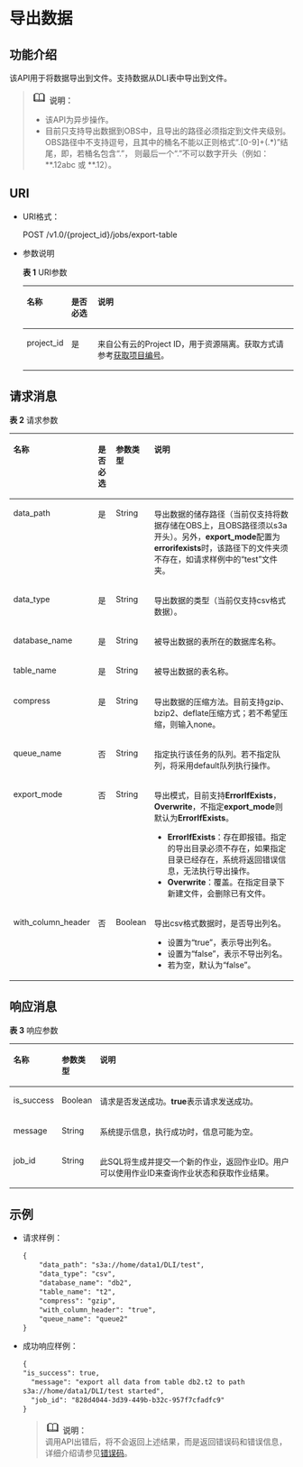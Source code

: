 # 导出数据<a name="dli_02_0020"></a>

## 功能介绍<a name="sb67304a47b354ffc809482c7a0845718"></a>

该API用于将数据导出到文件。支持数据从DLI表中导出到文件。

>![](public_sys-resources/icon-note.gif) **说明：**   
>-   该API为异步操作。  
>-   目前只支持导出数据到OBS中，且导出的路径必须指定到文件夹级别。OBS路径中不支持逗号，且其中的桶名不能以正则格式“.\[0-9\]+\(.\*\)”结尾，即，若桶名包含“.”， 则最后一个“.”不可以数字开头（例如：\*\*.12abc 或 \*\*.12）。  

## URI<a name="sa4d69312f79f4a5b836719d93318af1c"></a>

-   URI格式：

    POST /v1.0/\{project\_id\}/jobs/export-table

-   参数说明

    **表 1**  URI参数

    <a name="zh-cn_topic_0069077803_table60779388"></a>
    <table><thead align="left"><tr id="zh-cn_topic_0069077803_row61411666"><th class="cellrowborder" valign="top" width="10.101010101010102%" id="mcps1.2.4.1.1"><p id="a420a62a594f9410eaea229ffc8037a61"><a name="a420a62a594f9410eaea229ffc8037a61"></a><a name="a420a62a594f9410eaea229ffc8037a61"></a>名称</p>
    </th>
    <th class="cellrowborder" valign="top" width="10.101010101010102%" id="mcps1.2.4.1.2"><p id="zh-cn_topic_0069077803_p873025824211"><a name="zh-cn_topic_0069077803_p873025824211"></a><a name="zh-cn_topic_0069077803_p873025824211"></a>是否必选</p>
    </th>
    <th class="cellrowborder" valign="top" width="79.7979797979798%" id="mcps1.2.4.1.3"><p id="a692d3cd97b464aed90ba6d841900a4a5"><a name="a692d3cd97b464aed90ba6d841900a4a5"></a><a name="a692d3cd97b464aed90ba6d841900a4a5"></a>说明</p>
    </th>
    </tr>
    </thead>
    <tbody><tr id="row1365512315409"><td class="cellrowborder" valign="top" width="10.101010101010102%" headers="mcps1.2.4.1.1 "><p id="p5368193219405"><a name="p5368193219405"></a><a name="p5368193219405"></a>project_id</p>
    </td>
    <td class="cellrowborder" valign="top" width="10.101010101010102%" headers="mcps1.2.4.1.2 "><p id="p1536910329404"><a name="p1536910329404"></a><a name="p1536910329404"></a>是</p>
    </td>
    <td class="cellrowborder" valign="top" width="79.7979797979798%" headers="mcps1.2.4.1.3 "><p id="p437093219407"><a name="p437093219407"></a><a name="p437093219407"></a>来自公有云的Project ID，用于资源隔离。获取方式请参考<a href="获取项目编号.md">获取项目编号</a>。</p>
    </td>
    </tr>
    </tbody>
    </table>


## 请求消息<a name="s24d4e3f42c6c47e681cc542af937acc6"></a>

**表 2**  请求参数

<a name="zh-cn_topic_0069077808_table26328706"></a>
<table><thead align="left"><tr id="zh-cn_topic_0069077808_row57295118"><th class="cellrowborder" valign="top" width="15%" id="mcps1.2.5.1.1"><p id="af142b65d95e244a68e18f707f85b7bac"><a name="af142b65d95e244a68e18f707f85b7bac"></a><a name="af142b65d95e244a68e18f707f85b7bac"></a>名称</p>
</th>
<th class="cellrowborder" valign="top" width="7.000000000000001%" id="mcps1.2.5.1.2"><p id="zh-cn_topic_0069077808_p162710378287"><a name="zh-cn_topic_0069077808_p162710378287"></a><a name="zh-cn_topic_0069077808_p162710378287"></a>是否必选</p>
</th>
<th class="cellrowborder" valign="top" width="7.000000000000001%" id="mcps1.2.5.1.3"><p id="zh-cn_topic_0069077808_p662743762817"><a name="zh-cn_topic_0069077808_p662743762817"></a><a name="zh-cn_topic_0069077808_p662743762817"></a>参数类型</p>
</th>
<th class="cellrowborder" valign="top" width="71%" id="mcps1.2.5.1.4"><p id="a2423f03f6554404e8da662fac3596b98"><a name="a2423f03f6554404e8da662fac3596b98"></a><a name="a2423f03f6554404e8da662fac3596b98"></a>说明</p>
</th>
</tr>
</thead>
<tbody><tr id="zh-cn_topic_0069077808_row376941"><td class="cellrowborder" valign="top" width="15%" headers="mcps1.2.5.1.1 "><p id="zh-cn_topic_0069077808_p30532294"><a name="zh-cn_topic_0069077808_p30532294"></a><a name="zh-cn_topic_0069077808_p30532294"></a>data_path</p>
</td>
<td class="cellrowborder" valign="top" width="7.000000000000001%" headers="mcps1.2.5.1.2 "><p id="zh-cn_topic_0069077808_p57196755"><a name="zh-cn_topic_0069077808_p57196755"></a><a name="zh-cn_topic_0069077808_p57196755"></a>是</p>
</td>
<td class="cellrowborder" valign="top" width="7.000000000000001%" headers="mcps1.2.5.1.3 "><p id="zh-cn_topic_0069077808_p2425597"><a name="zh-cn_topic_0069077808_p2425597"></a><a name="zh-cn_topic_0069077808_p2425597"></a>String</p>
</td>
<td class="cellrowborder" valign="top" width="71%" headers="mcps1.2.5.1.4 "><p id="zh-cn_topic_0069077808_p62255659"><a name="zh-cn_topic_0069077808_p62255659"></a><a name="zh-cn_topic_0069077808_p62255659"></a>导出数据的储存路径（当前仅支持将数据存储在OBS上，且OBS路径须以s3a开头）。另外，<span class="parmname" id="parmname12342619144833"><a name="parmname12342619144833"></a><a name="parmname12342619144833"></a><b>export_mode</b></span>配置为<span class="parmvalue" id="parmvalue36520546144837"><a name="parmvalue36520546144837"></a><a name="parmvalue36520546144837"></a><b>errorifexists</b></span>时，该路径下的文件夹须不存在，如请求样例中的“test”文件夹。</p>
</td>
</tr>
<tr id="zh-cn_topic_0069077808_row23430023"><td class="cellrowborder" valign="top" width="15%" headers="mcps1.2.5.1.1 "><p id="zh-cn_topic_0069077808_p18783735"><a name="zh-cn_topic_0069077808_p18783735"></a><a name="zh-cn_topic_0069077808_p18783735"></a>data_type</p>
</td>
<td class="cellrowborder" valign="top" width="7.000000000000001%" headers="mcps1.2.5.1.2 "><p id="zh-cn_topic_0069077808_p45087584"><a name="zh-cn_topic_0069077808_p45087584"></a><a name="zh-cn_topic_0069077808_p45087584"></a>是</p>
</td>
<td class="cellrowborder" valign="top" width="7.000000000000001%" headers="mcps1.2.5.1.3 "><p id="zh-cn_topic_0069077808_p28215657"><a name="zh-cn_topic_0069077808_p28215657"></a><a name="zh-cn_topic_0069077808_p28215657"></a>String</p>
</td>
<td class="cellrowborder" valign="top" width="71%" headers="mcps1.2.5.1.4 "><p id="zh-cn_topic_0069077808_p26893063013"><a name="zh-cn_topic_0069077808_p26893063013"></a><a name="zh-cn_topic_0069077808_p26893063013"></a>导出数据的类型（当前仅支持csv格式数据）。</p>
</td>
</tr>
<tr id="zh-cn_topic_0069077808_row33901581"><td class="cellrowborder" valign="top" width="15%" headers="mcps1.2.5.1.1 "><p id="zh-cn_topic_0069077808_p61673566"><a name="zh-cn_topic_0069077808_p61673566"></a><a name="zh-cn_topic_0069077808_p61673566"></a>database_name</p>
</td>
<td class="cellrowborder" valign="top" width="7.000000000000001%" headers="mcps1.2.5.1.2 "><p id="zh-cn_topic_0069077808_p29502988"><a name="zh-cn_topic_0069077808_p29502988"></a><a name="zh-cn_topic_0069077808_p29502988"></a>是</p>
</td>
<td class="cellrowborder" valign="top" width="7.000000000000001%" headers="mcps1.2.5.1.3 "><p id="zh-cn_topic_0069077808_p40931838"><a name="zh-cn_topic_0069077808_p40931838"></a><a name="zh-cn_topic_0069077808_p40931838"></a>String</p>
</td>
<td class="cellrowborder" valign="top" width="71%" headers="mcps1.2.5.1.4 "><p id="zh-cn_topic_0069077808_p27144605"><a name="zh-cn_topic_0069077808_p27144605"></a><a name="zh-cn_topic_0069077808_p27144605"></a>被导出数据的表所在的数据库名称。</p>
</td>
</tr>
<tr id="zh-cn_topic_0069077808_row42974856"><td class="cellrowborder" valign="top" width="15%" headers="mcps1.2.5.1.1 "><p id="zh-cn_topic_0069077808_p58411349"><a name="zh-cn_topic_0069077808_p58411349"></a><a name="zh-cn_topic_0069077808_p58411349"></a>table_name</p>
</td>
<td class="cellrowborder" valign="top" width="7.000000000000001%" headers="mcps1.2.5.1.2 "><p id="zh-cn_topic_0069077808_p33698818"><a name="zh-cn_topic_0069077808_p33698818"></a><a name="zh-cn_topic_0069077808_p33698818"></a>是</p>
</td>
<td class="cellrowborder" valign="top" width="7.000000000000001%" headers="mcps1.2.5.1.3 "><p id="zh-cn_topic_0069077808_p45249719"><a name="zh-cn_topic_0069077808_p45249719"></a><a name="zh-cn_topic_0069077808_p45249719"></a>String</p>
</td>
<td class="cellrowborder" valign="top" width="71%" headers="mcps1.2.5.1.4 "><p id="zh-cn_topic_0069077808_p41348637"><a name="zh-cn_topic_0069077808_p41348637"></a><a name="zh-cn_topic_0069077808_p41348637"></a>被导出数据的表名称。</p>
</td>
</tr>
<tr id="zh-cn_topic_0069077808_row817002"><td class="cellrowborder" valign="top" width="15%" headers="mcps1.2.5.1.1 "><p id="zh-cn_topic_0069077808_p66177211"><a name="zh-cn_topic_0069077808_p66177211"></a><a name="zh-cn_topic_0069077808_p66177211"></a>compress</p>
</td>
<td class="cellrowborder" valign="top" width="7.000000000000001%" headers="mcps1.2.5.1.2 "><p id="zh-cn_topic_0069077808_p58753876"><a name="zh-cn_topic_0069077808_p58753876"></a><a name="zh-cn_topic_0069077808_p58753876"></a>是</p>
</td>
<td class="cellrowborder" valign="top" width="7.000000000000001%" headers="mcps1.2.5.1.3 "><p id="zh-cn_topic_0069077808_p61443550"><a name="zh-cn_topic_0069077808_p61443550"></a><a name="zh-cn_topic_0069077808_p61443550"></a>String</p>
</td>
<td class="cellrowborder" valign="top" width="71%" headers="mcps1.2.5.1.4 "><p id="zh-cn_topic_0069077808_p10871681"><a name="zh-cn_topic_0069077808_p10871681"></a><a name="zh-cn_topic_0069077808_p10871681"></a>导出数据的压缩方法。目前支持gzip、bzip2、deflate压缩方式；若不希望压缩，则输入none。</p>
</td>
</tr>
<tr id="row73491924565"><td class="cellrowborder" valign="top" width="15%" headers="mcps1.2.5.1.1 "><p id="p8997725823"><a name="p8997725823"></a><a name="p8997725823"></a>queue_name</p>
</td>
<td class="cellrowborder" valign="top" width="7.000000000000001%" headers="mcps1.2.5.1.2 "><p id="p1399719251626"><a name="p1399719251626"></a><a name="p1399719251626"></a>否</p>
</td>
<td class="cellrowborder" valign="top" width="7.000000000000001%" headers="mcps1.2.5.1.3 "><p id="p999752510211"><a name="p999752510211"></a><a name="p999752510211"></a>String</p>
</td>
<td class="cellrowborder" valign="top" width="71%" headers="mcps1.2.5.1.4 "><p id="p799712251428"><a name="p799712251428"></a><a name="p799712251428"></a>指定执行该任务的队列。若不指定队列，将采用default队列执行操作。</p>
</td>
</tr>
<tr id="row5155205384819"><td class="cellrowborder" valign="top" width="15%" headers="mcps1.2.5.1.1 "><p id="p715620530481"><a name="p715620530481"></a><a name="p715620530481"></a>export_mode</p>
</td>
<td class="cellrowborder" valign="top" width="7.000000000000001%" headers="mcps1.2.5.1.2 "><p id="p1115645311487"><a name="p1115645311487"></a><a name="p1115645311487"></a>否</p>
</td>
<td class="cellrowborder" valign="top" width="7.000000000000001%" headers="mcps1.2.5.1.3 "><p id="p181572532482"><a name="p181572532482"></a><a name="p181572532482"></a>String</p>
</td>
<td class="cellrowborder" valign="top" width="71%" headers="mcps1.2.5.1.4 "><p id="p1715719535481"><a name="p1715719535481"></a><a name="p1715719535481"></a>导出模式，目前支持<span class="parmvalue" id="parmvalue55491769113750"><a name="parmvalue55491769113750"></a><a name="parmvalue55491769113750"></a><b>ErrorIfExists</b></span>，<span class="parmvalue" id="parmvalue12815081113834"><a name="parmvalue12815081113834"></a><a name="parmvalue12815081113834"></a><b>Overwrite</b></span>，不指定<span class="parmname" id="parmname43117902113839"><a name="parmname43117902113839"></a><a name="parmname43117902113839"></a><b>export_mode</b></span>则默认为<span class="parmvalue" id="parmvalue39325935113845"><a name="parmvalue39325935113845"></a><a name="parmvalue39325935113845"></a><b>ErrorIfExists</b></span>。</p>
<a name="ul163654410320"></a><a name="ul163654410320"></a><ul id="ul163654410320"><li><span class="parmvalue" id="parmvalue1936134415329"><a name="parmvalue1936134415329"></a><a name="parmvalue1936134415329"></a><b>ErrorIfExists</b></span>：存在即报错。指定的导出目录必须不存在，如果指定目录已经存在，系统将返回错误信息，无法执行导出操作。</li><li><span class="parmvalue" id="parmvalue23634463215"><a name="parmvalue23634463215"></a><a name="parmvalue23634463215"></a><b>Overwrite</b></span>：覆盖。在指定目录下新建文件，会删除已有文件。</li></ul>
</td>
</tr>
<tr id="row18237181318266"><td class="cellrowborder" valign="top" width="15%" headers="mcps1.2.5.1.1 "><p id="p7237131352610"><a name="p7237131352610"></a><a name="p7237131352610"></a>with_column_header</p>
</td>
<td class="cellrowborder" valign="top" width="7.000000000000001%" headers="mcps1.2.5.1.2 "><p id="p323711312614"><a name="p323711312614"></a><a name="p323711312614"></a>否</p>
</td>
<td class="cellrowborder" valign="top" width="7.000000000000001%" headers="mcps1.2.5.1.3 "><p id="p1623810130266"><a name="p1623810130266"></a><a name="p1623810130266"></a>Boolean</p>
</td>
<td class="cellrowborder" valign="top" width="71%" headers="mcps1.2.5.1.4 "><p id="p32941783315"><a name="p32941783315"></a><a name="p32941783315"></a>导出csv格式数据时，是否导出列名。</p>
<a name="ul4802193783212"></a><a name="ul4802193783212"></a><ul id="ul4802193783212"><li>设置为“true”，表示导出列名。</li><li>设置为“false”，表示不导出列名。</li><li>若为空，默认为“false”。</li></ul>
</td>
</tr>
</tbody>
</table>

## 响应消息<a name="s861bab18ab934688abceac6a4c0fd62b"></a>

**表 3**  响应参数

<a name="zh-cn_topic_0069077808_table53719563"></a>
<table><thead align="left"><tr id="zh-cn_topic_0069077808_row154560"><th class="cellrowborder" valign="top" width="10%" id="mcps1.2.4.1.1"><p id="a690099d998ea4779b6af2b6de79202a8"><a name="a690099d998ea4779b6af2b6de79202a8"></a><a name="a690099d998ea4779b6af2b6de79202a8"></a>名称</p>
</th>
<th class="cellrowborder" valign="top" width="11%" id="mcps1.2.4.1.2"><p id="a945d69e2f03f40e2bfb9f63fb44d53c7"><a name="a945d69e2f03f40e2bfb9f63fb44d53c7"></a><a name="a945d69e2f03f40e2bfb9f63fb44d53c7"></a>参数类型</p>
</th>
<th class="cellrowborder" valign="top" width="79%" id="mcps1.2.4.1.3"><p id="a2d0bdd5087fc4ac7ba27495b31a68ac7"><a name="a2d0bdd5087fc4ac7ba27495b31a68ac7"></a><a name="a2d0bdd5087fc4ac7ba27495b31a68ac7"></a>说明</p>
</th>
</tr>
</thead>
<tbody><tr id="zh-cn_topic_0069077808_row10990581"><td class="cellrowborder" valign="top" width="10%" headers="mcps1.2.4.1.1 "><p id="zh-cn_topic_0069077808_p17821838"><a name="zh-cn_topic_0069077808_p17821838"></a><a name="zh-cn_topic_0069077808_p17821838"></a>is_success</p>
</td>
<td class="cellrowborder" valign="top" width="11%" headers="mcps1.2.4.1.2 "><p id="zh-cn_topic_0069077808_p25438145"><a name="zh-cn_topic_0069077808_p25438145"></a><a name="zh-cn_topic_0069077808_p25438145"></a>Boolean</p>
</td>
<td class="cellrowborder" valign="top" width="79%" headers="mcps1.2.4.1.3 "><p id="zh-cn_topic_0069077808_p47223851"><a name="zh-cn_topic_0069077808_p47223851"></a><a name="zh-cn_topic_0069077808_p47223851"></a>请求是否发送成功。<span class="parmvalue" id="parmvalue155670021642"><a name="parmvalue155670021642"></a><a name="parmvalue155670021642"></a><b>true</b></span>表示请求发送成功。</p>
</td>
</tr>
<tr id="zh-cn_topic_0069077808_row22361481"><td class="cellrowborder" valign="top" width="10%" headers="mcps1.2.4.1.1 "><p id="zh-cn_topic_0069077808_p66449547"><a name="zh-cn_topic_0069077808_p66449547"></a><a name="zh-cn_topic_0069077808_p66449547"></a>message</p>
</td>
<td class="cellrowborder" valign="top" width="11%" headers="mcps1.2.4.1.2 "><p id="zh-cn_topic_0069077808_p36302461"><a name="zh-cn_topic_0069077808_p36302461"></a><a name="zh-cn_topic_0069077808_p36302461"></a>String</p>
</td>
<td class="cellrowborder" valign="top" width="79%" headers="mcps1.2.4.1.3 "><p id="a4fa277540d3e42e48cec2027a36ca6bc"><a name="a4fa277540d3e42e48cec2027a36ca6bc"></a><a name="a4fa277540d3e42e48cec2027a36ca6bc"></a>系统提示信息，执行成功时，信息可能为空。</p>
</td>
</tr>
<tr id="row16505615192"><td class="cellrowborder" valign="top" width="10%" headers="mcps1.2.4.1.1 "><p id="p109041979196"><a name="p109041979196"></a><a name="p109041979196"></a>job_id</p>
</td>
<td class="cellrowborder" valign="top" width="11%" headers="mcps1.2.4.1.2 "><p id="p16905575195"><a name="p16905575195"></a><a name="p16905575195"></a>String</p>
</td>
<td class="cellrowborder" valign="top" width="79%" headers="mcps1.2.4.1.3 "><p id="p1990520751919"><a name="p1990520751919"></a><a name="p1990520751919"></a>此SQL将生成并提交一个新的作业，返回作业ID。用户可以使用作业ID来查询作业状态和获取作业结果。</p>
</td>
</tr>
</tbody>
</table>

## 示例<a name="section1401097517413"></a>

-   请求样例：

    ```
    {
        "data_path": "s3a://home/data1/DLI/test",
        "data_type": "csv",
        "database_name": "db2",
        "table_name": "t2",
        "compress": "gzip",
        "with_column_header": "true",
        "queue_name": "queue2"
    }
    ```

-   成功响应样例：

    ```
    {
    "is_success": true,
      "message": "export all data from table db2.t2 to path s3a://home/data1/DLI/test started",
      "job_id": "828d4044-3d39-449b-b32c-957f7cfadfc9"
    }
    ```

    >![](public_sys-resources/icon-note.gif) **说明：**   
    >调用API出错后，将不会返回上述结果，而是返回错误码和错误信息，详细介绍请参见[错误码](错误码.md)。  


